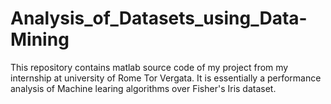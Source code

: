 # Analysis_of_Datasets_using_Data-Mining
This repository contains matlab source code of my project from my internship at university of Rome Tor Vergata. It is essentially a performance analysis of Machine learing algorithms over  Fisher's Iris dataset.
